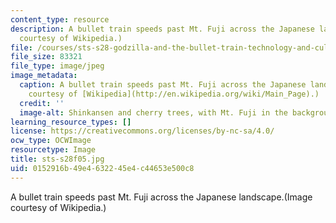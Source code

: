 ```yaml
---
content_type: resource
description: A bullet train speeds past Mt. Fuji across the Japanese landscape.(Image
  courtesy of Wikipedia.)
file: /courses/sts-s28-godzilla-and-the-bullet-train-technology-and-culture-in-modern-japan-fall-2005/0152916b49e4632245e4c44653e500c8_sts-s28f05.jpg
file_size: 83321
file_type: image/jpeg
image_metadata:
  caption: A bullet train speeds past Mt. Fuji across the Japanese landscape. (Image
    courtesy of [Wikipedia](http://en.wikipedia.org/wiki/Main_Page).)
  credit: ''
  image-alt: Shinkansen and cherry trees, with Mt. Fuji in the background.
learning_resource_types: []
license: https://creativecommons.org/licenses/by-nc-sa/4.0/
ocw_type: OCWImage
resourcetype: Image
title: sts-s28f05.jpg
uid: 0152916b-49e4-6322-45e4-c44653e500c8
---
```

A bullet train speeds past Mt. Fuji across the Japanese landscape.(Image courtesy of Wikipedia.)